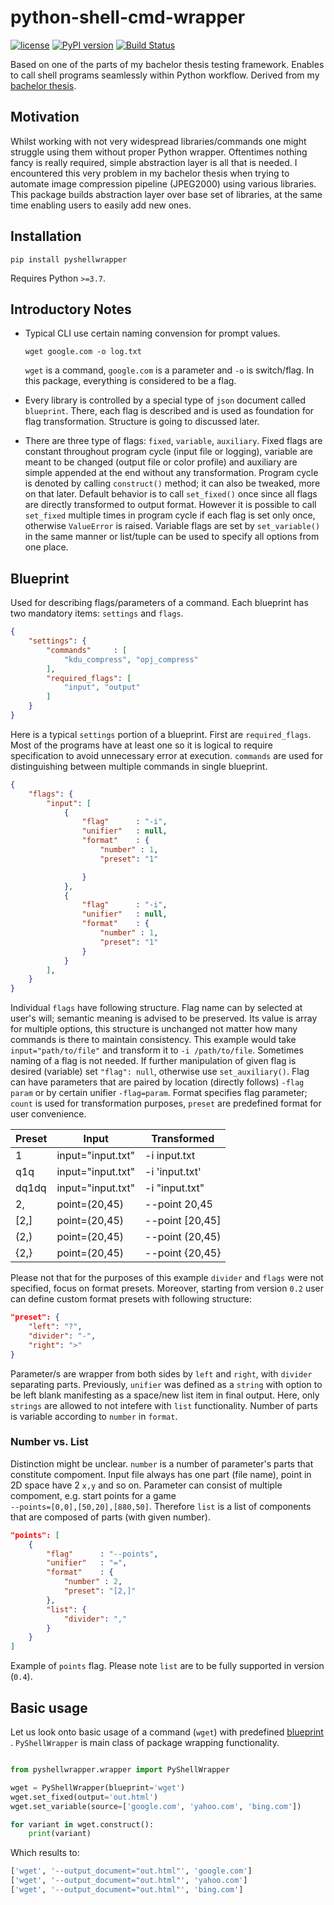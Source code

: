 # python-shell-cmd-wrapper
[![license](https://img.shields.io/github/license/mashape/apistatus.svg?maxAge=2592000)](https://github.com/matejMitas/python-shell-cmd-wrapper/blob/master/LICENSE)
[![PyPI version](https://badge.fury.io/py/pyshellwrapper.svg)](https://badge.fury.io/py/pyshellwrapper)
[![Build Status](https://travis-ci.com/matejMitas/python-shell-cmd-wrapper.svg?branch=master)](https://travis-ci.com/matejMitas/python-shell-cmd-wrapper)


Based on one of the parts of my bachelor thesis testing framework. Enables to call shell programs seamlessly within Python workflow. Derived from my [bachelor thesis](https://github.com/matejMitas/VUT_FIT-bakalarka).

Motivation
------------
Whilst working with not very widespread libraries/commands one might struggle using them without proper Python wrapper. Oftentimes nothing fancy is really required, simple abstraction layer is all that is needed. I encountered this very problem in my bachelor thesis when trying to automate image compression pipeline (JPEG2000) using various libraries. This package builds abstraction layer over base set of libraries, at the same time enabling users to easily add new ones.

Installation
------------
```
pip install pyshellwrapper
```
Requires Python `>=3.7`.

Introductory Notes
------------
- Typical CLI use certain naming convension for prompt values.

    ```
    wget google.com -o log.txt
    ```
    `wget` is a command, `google.com` is a parameter and `-o` is switch/flag. In this package, everything is considered to be a flag.

- Every library is controlled by a special type of `json` document called `blueprint`. There, each flag is described and is used as foundation for flag transformation. Structure is going to discussed later.  
- There are three type of flags: `fixed`, `variable`, `auxiliary`. Fixed flags are constant throughout program cycle (input file or logging), variable are meant to be changed (output file or color profile) and auxiliary are simple appended at the end without any transformation. Program cycle is denoted by calling `construct()` method; it can also be tweaked, more on that later. Default behavior is to call `set_fixed()` once since all flags are directly transformed to output format. However it is possible to call `set_fixed` multiple times in program cycle if each flag is set only once, otherwise `ValueError` is raised. Variable flags are set by `set_variable()` in the same manner or list/tuple can be used to specify all options from one place.   

Blueprint
------------------
Used for describing flags/parameters of a command. Each blueprint has two mandatory items: `settings` and `flags`. 
```json
{
    "settings": {
        "commands"     : [
            "kdu_compress", "opj_compress"
        ],
        "required_flags": [
            "input", "output"
        ]
    }
}
```
Here is a typical `settings` portion of a blueprint. First are `required_flags`. Most of the programs have at least one so it is logical to require specification to avoid unnecessary error at execution. `commands` are used for distinguishing between multiple commands in single blueprint.

```json
{
    "flags": {
        "input": [
            {
                "flag"      : "-i",
                "unifier"   : null,
                "format"    : {
                    "number" : 1,
                    "preset": "1"

                }
            },
            {
                "flag"      : "-i",
                "unifier"   : null,
                "format"    : {
                    "number" : 1,
                    "preset": "1"
                }
            }
        ],
    }
}
```
Individual `flags` have following structure. Flag name can by selected at user's will; semantic meaning is advised to be preserved. Its value is array for multiple options, this structure is unchanged not matter how many commands is there to maintain consistency. This example would take `input="path/to/file"` and transform it to `-i /path/to/file`. Sometimes naming of a flag is not needed. If further manipulation of given flag is desired (variable) set `"flag": null`, otherwise use `set_auxiliary()`. Flag can have parameters that are paired by location (directly follows) `-flag param` or by certain unifier `-flag=param`. Format specifies flag parameter; `count` is used for transformation purposes, `preset` are predefined format for user convenience.


| Preset | Input | Transformed |
| --- | --- | --- |
| 1 | input="input.txt" | -i input.txt |
| q1q | input="input.txt" | -i 'input.txt' |
| dq1dq | input="input.txt" | -i "input.txt" |
| 2, | point=(20,45) | --point 20,45 |
| [2,] | point=(20,45) | --point [20,45] |
| (2,) | point=(20,45) | --point (20,45) |
| {2,} | point=(20,45) | --point {20,45} |

Please not that for the purposes of this example `divider` and `flags` were not specified, focus on format presets. Moreover, starting from version `0.2` user can define custom format presets with following structure:

```json
"preset": {
    "left": "?",
    "divider": "-",
    "right": ">"
}
```
Parameter/s are wrapper from both sides by `left` and `right`, with `divider` separating parts. Previously, `unifier` was defined as a `string` with option to be left blank manifesting as a space/new list item in final output. Here, only `strings` are allowed to not intefere with `list` functionality. Number of parts is variable according to `number` in `format`. 




### Number vs. List
Distinction might be unclear. `number` is a number of parameter's parts that constitute compoment. Input file always has one part (file name), point in 2D space have 2 `x,y` and so on. Parameter can consist of multiple compoment, e.g. start points for a game  <br>`--points=[0,0],[50,20],[880,50]`. Therefore `list` is a list of components that are composed of parts (with given number). 

```json
"points": [
    {
        "flag"      : "--points",
        "unifier"   : "=",
        "format"    : {
            "number" : 2,
            "preset": "[2,]"
        },
        "list": {
            "divider": ","
        }
    }
]
```
Example of `points` flag. Please note `list` are to be fully supported in version (`0.4`).



<!---
Routine
------------------
More advanced way of controlling generation of command variants.
```json
{
    "routines": [
        {
            "variable_flags" : [
                {
                    "flag" : "resize",
                    "opts" : [10, 20, 50, 70, 90]
                }
            ],
            "fixed_flags"   : {
                "colorspace": "rgb"
            }
        }
    ]
}
```
--->

Basic usage
------------------
Let us look onto basic usage of a command (`wget`) with predefined [blueprint](https://github.com/matejMitas/python-shell-cmd-wrapper/blob/master/pyshellwrapper/blueprint/wget.json) . `PyShellWrapper` is main class of package wrapping functionality.

```python

from pyshellwrapper.wrapper import PyShellWrapper

wget = PyShellWrapper(blueprint='wget')
wget.set_fixed(output='out.html')
wget.set_variable(source=['google.com', 'yahoo.com', 'bing.com'])

for variant in wget.construct():
    print(variant)
```

Which results to:

```python
['wget', '--output_document="out.html"', 'google.com']
['wget', '--output_document="out.html"', 'yahoo.com']
['wget', '--output_document="out.html"', 'bing.com']
```